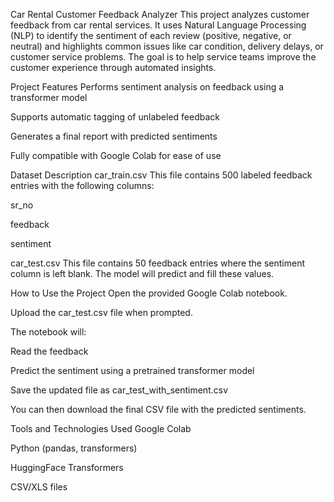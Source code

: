 Car Rental Customer Feedback Analyzer
This project analyzes customer feedback from car rental services. It uses Natural Language Processing (NLP) to identify the sentiment of each review (positive, negative, or neutral) and highlights common issues like car condition, delivery delays, or customer service problems. The goal is to help service teams improve the customer experience through automated insights.

Project Features
Performs sentiment analysis on feedback using a transformer model

Supports automatic tagging of unlabeled feedback

Generates a final report with predicted sentiments

Fully compatible with Google Colab for ease of use

Dataset Description
car_train.csv
This file contains 500 labeled feedback entries with the following columns:

sr_no

feedback

sentiment

car_test.csv
This file contains 50 feedback entries where the sentiment column is left blank. The model will predict and fill these values.

How to Use the Project
Open the provided Google Colab notebook.

Upload the car_test.csv file when prompted.

The notebook will:

Read the feedback

Predict the sentiment using a pretrained transformer model

Save the updated file as car_test_with_sentiment.csv

You can then download the final CSV file with the predicted sentiments.

Tools and Technologies Used
Google Colab

Python (pandas, transformers)

HuggingFace Transformers

CSV/XLS files

